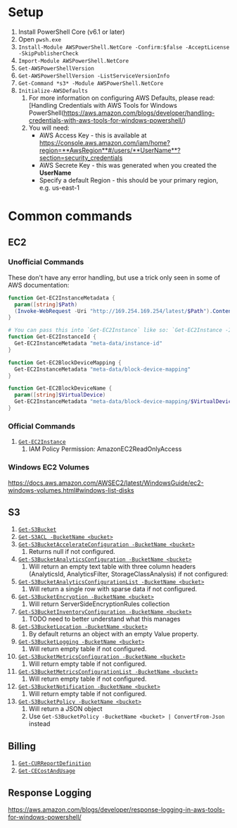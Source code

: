 # Setup

1. Install PowerShell Core (v6.1 or later)
2. Open `pwsh.exe`
3. `Install-Module AWSPowerShell.NetCore -Confirm:$false -AcceptLicense -SkipPublisherCheck`
4. `Import-Module AWSPowerShell.NetCore`
5. `Get-AWSPowerShellVersion`
6. `Get-AWSPowerShellVersion -ListServiceVersionInfo`
7. `Get-Command *s3* -Module AWSPowerShell.NetCore`
8. `Initialize-AWSDefaults`
    1. For more information on configuring AWS Defaults, please read: [Handling Credentials with AWS Tools for Windows PowerShell(https://aws.amazon.com/blogs/developer/handling-credentials-with-aws-tools-for-windows-powershell/)
    2. You will need:
        * AWS Access Key - this is available at https://console.aws.amazon.com/iam/home?region=**AwsRegion**#/users/**UserName**?section=security_credentials
        * AWS Secrete Key - this was generated when you created the **UserName**
        * Specify a default Region - this should be your primary region, e.g. us-east-1

# Common commands

## EC2

### Unofficial Commands

These don't have any error handling, but use a trick only seen in some of AWS documentation:

```powershell
function Get-EC2InstanceMetadata {
  param([string]$Path)
  (Invoke-WebRequest -Uri "http://169.254.169.254/latest/$Path").Content 
}

# You can pass this into `Get-EC2Instance` like so: `Get-EC2Instance -Instance $(Get-EC2InstanceId)`
function Get-EC2InstanceId {
  Get-EC2InstanceMetadata "meta-data/instance-id"
}

function Get-EC2BlockDeviceMapping {
  Get-EC2InstanceMetadata "meta-data/block-device-mapping"
}

function Get-EC2BlockDeviceName {
  param([string]$VirtualDevice)
  Get-EC2InstanceMetadata "meta-data/block-device-mapping/$VirtualDevice"
}
```

### Official Commands

1. [`Get-EC2Instance`](https://docs.aws.amazon.com/powershell/latest/reference/items/Get-EC2Instance.html)
    1. IAM Policy Permission: AmazonEC2ReadOnlyAccess

### Windows EC2 Volumes

https://docs.aws.amazon.com/AWSEC2/latest/WindowsGuide/ec2-windows-volumes.html#windows-list-disks

## S3

1. [`Get-S3Bucket`](https://docs.aws.amazon.com/powershell/latest/reference/items/Get-S3Bucket.html)
2. [`Get-S3ACL -BucketName <bucket>`](https://docs.aws.amazon.com/powershell/latest/reference/items/Get-S3ACL.html)
3. [`Get-S3BucketAccelerateConfiguration -BucketName <bucket>`](https://docs.aws.amazon.com/powershell/latest/reference/items/Get-S3BucketAccelerateConfiguration.html)
    1. Returns null if not configured.
4. [`Get-S3BucketAnalyticsConfiguration -BucketName <bucket>`](https://docs.aws.amazon.com/powershell/latest/reference/items/Get-S3BucketAnalyticsConfiguration.html)
    1. Will return an empty text table with three column headers (AnalyticsId, AnalyticsFilter, StorageClassAnalysis) if not configured: 
5. [`Get-S3BucketAnalyticsConfigurationList -BucketName <bucket>`](https://docs.aws.amazon.com/powershell/latest/reference/items/Get-S3BucketAnalyticsConfigurationList.html)
    1. Will return a single row with sparse data if not configured.
6. [`Get-S3BucketEncryption -BucketName <bucket>`](https://docs.aws.amazon.com/powershell/latest/reference/items/Get-S3BucketEncryption.html)
    1. Will return ServerSideEncryptionRules collection
7. [`Get-S3BucketInventoryConfiguration -BucketName <bucket>`](https://docs.aws.amazon.com/powershell/latest/reference/items/Get-S3BucketInventoryConfiguration.html)
    1. TODO need to better understand what this manages
8. [`Get-S3BucketLocation -BucketName <bucket>`](https://docs.aws.amazon.com/powershell/latest/reference/items/Get-S3BucketLocation.html)
    1. By default returns an object with an empty Value property.
9. [`Get-S3BucketLogging -BucketName <bucket>`](https://docs.aws.amazon.com/powershell/latest/reference/items/Get-S3BucketLogging.html)
    1. Will return empty table if not configured.
10. [`Get-S3BucketMetricsConfiguration -BucketName <bucket>`](https://docs.aws.amazon.com/powershell/latest/reference/items/Get-S3BucketMetricsConfiguration.html)
    1. Will return empty table if not configured.
11. [`Get-S3BucketMetricsConfigurationList -BucketName <bucket>`](https://docs.aws.amazon.com/powershell/latest/reference/items/Get-S3BucketMetricsConfigurationList.html)
    1. Will return empty table if not configured.
12. [`Get-S3BucketNotification -BucketName <bucket>`](https://docs.aws.amazon.com/powershell/latest/reference/items/Get-S3BucketNotification.html)
     1. Will return empty table if not configured.
13. [`Get-S3BucketPolicy -BucketName <bucket>`](https://docs.aws.amazon.com/powershell/latest/reference/items/Get-S3BucketPolicy.html)
     1. Will return a JSON object
     2. Use `Get-S3BucketPolicy -BucketName <bucket> | ConvertFrom-Json` instead

## Billing

1. [`Get-CURReportDefinition`](https://docs.aws.amazon.com/powershell/latest/reference/items/Get-CURReportDefinition.html)
2. [`Get-CECostAndUsage`](https://docs.aws.amazon.com/powershell/latest/reference/items/Get-CECostAndUsage.html)

## Response Logging

https://aws.amazon.com/blogs/developer/response-logging-in-aws-tools-for-windows-powershell/
